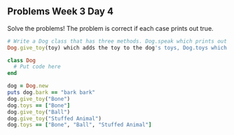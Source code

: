 ## Problems Week 3 Day 4

Solve the problems! The problem is correct if each case prints out true.

```ruby
# Write a Dog class that has three methods. Dog.speak which prints out "bark bark",  
Dog.give_toy(toy) which adds the toy to the dog's toys, Dog.toys which returns all of the dog's toys.

class Dog
  # Put code here
end

dog = Dog.new
puts dog.bark == "bark bark"
dog.give_toy("Bone")
dog.toys == ["Bone"]
dog.give_toy("Ball")
dog.give_toy("Stuffed Animal")
dog.toys == ["Bone", "Ball", "Stuffed Animal"]
```
